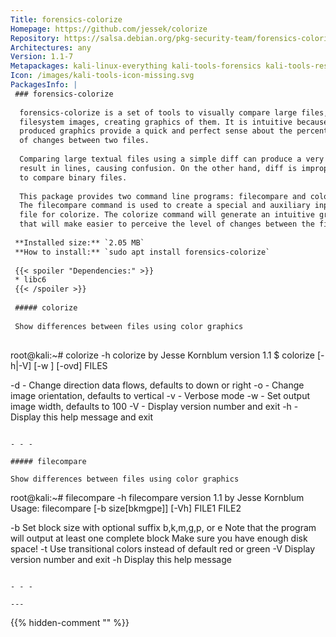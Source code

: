 ```yaml
---
Title: forensics-colorize
Homepage: https://github.com/jessek/colorize
Repository: https://salsa.debian.org/pkg-security-team/forensics-colorize
Architectures: any
Version: 1.1-7
Metapackages: kali-linux-everything kali-tools-forensics kali-tools-respond 
Icon: /images/kali-tools-icon-missing.svg
PackagesInfo: |
 ### forensics-colorize
 
  forensics-colorize is a set of tools to visually compare large files, as
  filesystem images, creating graphics of them. It is intuitive because the
  produced graphics provide a quick and perfect sense about the percentage
  of changes between two files.
   
  Comparing large textual files using a simple diff can produce a very big
  result in lines, causing confusion. On the other hand, diff is improper
  to compare binary files.
   
  This package provides two command line programs: filecompare and colorize.
  The filecompare command is used to create a special and auxiliary input
  file for colorize. The colorize command will generate an intuitive graphic
  that will make easier to perceive the level of changes between the files.
 
 **Installed size:** `2.05 MB`  
 **How to install:** `sudo apt install forensics-colorize`  
 
 {{< spoiler "Dependencies:" >}}
 * libc6 
 {{< /spoiler >}}
 
 ##### colorize
 
 Show differences between files using color graphics
 
 ```
 root@kali:~# colorize -h
 colorize by Jesse Kornblum version 1.1
 $ colorize [-h|-V] [-w <num>] [-ovd] FILES
 
 -d  - Change direction data flows, defaults to down or right
 -o  - Change image orientation, defaults to vertical
 -v  - Verbose mode
 -w  - Set output image width, defaults to 100
 -V  - Display version number and exit
 -h  - Display this help message and exit
 ```
 
 - - -
 
 ##### filecompare
 
 Show differences between files using color graphics
 
 ```
 root@kali:~# filecompare -h
 filecompare version 1.1 by Jesse Kornblum
 Usage: filecompare [-b size[bkmgpe]] [-Vh] FILE1 FILE2
 
 -b  Set block size with optional suffix b,k,m,g,p, or e
     Note that the program will output at least one complete block
     Make sure you have enough disk space!
 -t  Use transitional colors instead of default red or green
 -V  Display version number and exit
 -h  Display this help message
 ```
 
 - - -
 
---
```

{{% hidden-comment "<!--Do not edit anything above this line-->" %}}
